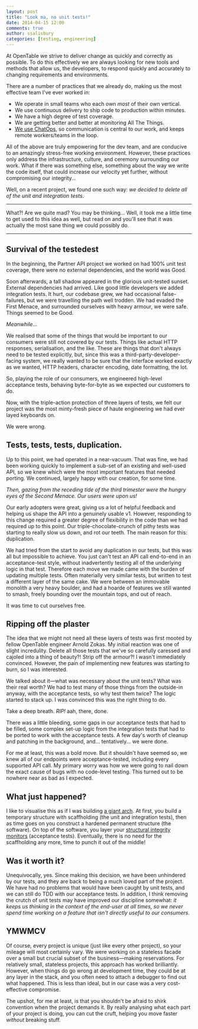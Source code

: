 ```yaml
---
layout: post
title: "Look ma, no unit tests!"
date: 2014-04-15 12:00
comments: true
author: ssalisbury
categories: [testing, engineering]
---
```


At OpenTable we strive to deliver change as quickly and correctly as possible. To do this effectively we are always looking for new tools and methods that allow us, the developers, to respond quickly and accurately to changing requirements and environments.

There are a number of practices that we already do, making us the most effective team I've ever worked in:

- We operate in small teams who each own _most_ of their own vertical.
- We use continuous delivery to ship code to production within minutes.
- We have a high degree of test coverage.
- We are getting better and better at monitoring All The Things.
- [We use ChatOps](/blog/2013/11/22/beginning-a-journey-to-chatops-with-hubot/), so communication is central to our work, and keeps remote workers/teams in the loop.

All of the above are truly empowering for the dev team, and are conducive to an amazingly stress-free working environment. However, these practices only address the infrastructure, culture, and ceremony surrounding our work. What if there was something else, something about the way we write the code itself, that could increase our velocity yet further, without compromising our integrity...

Well, on a recent project, we found one such way: *_we decided to delete all of the unit and integration tests_*.

-----

What?! Are we quite mad? You may be thinking... Well, it took me a little time to get used to this idea as well, but read on and you'll see that it was actually the most sane thing we could possibly do.

-----

## Survival of the testedest
In the beginning, the Partner API project we worked on had 100% unit test coverage, there were no external dependencies, and the world was Good.

Soon afterwards, a tall shadow appeared in the glorious unit-tested sunset. External dependencies had arrived. Like good little developers we added integration tests. It hurt, our codebase grew, we had occasional false-failures, but we were travelling the path well trodden. We had evaded the First Menace, and surrounded ourselves with heavy armour, we were safe. Things seemed to be Good.

_Meanwhile..._

We realised that some of the things that would be important to our consumers were still not covered by our tests. Things like actual HTTP responses, serialisation, and the like. These are things that don't always need to be tested explicitly, but, since this was a third-party-developer-facing system, we really wanted to be sure that the interface worked exactly as we wanted, HTTP headers, character encoding, date formatting, the lot.

So, playing the role of our consumers, we engineered high-level acceptance tests, behaving byte-for-byte as we expected our customers to do.

Now, with the triple-action protection of three layers of tests, we felt our project was the most minty-fresh piece of haute engineering we had ever layed keyboards on.

We were wrong.

## Tests, tests, tests, duplication.
Up to this point, we had operated in a near-vacuum. That was fine, we had been working quickly to implement a sub-set of an existing and well-used API, so we knew which were the most important features that needed porting. We continued, largely happy with our creation, for some time.

_Then, gazing from the receding tide of the third trimester were the hungry eyes of the Second Menace. Our users were upon us!_

Our early adopters were great, giving us a lot of helpful feedback and helping us shape the API into a genuinely usable v1. However, responding to this change required a greater degree of flexibility in the code than we had required up to this point. Our triple-chocolate-crunch of pithy tests was starting to really slow us down, and rot our teeth. The main reason for this: duplication.

We had tried from the start to avoid any duplication in our tests, but this was all but impossible to achieve. You just can't test an API call end-to-end in an acceptance-test style, without inadvertently testing all of the underlying logic in that test. Therefore each move we made came with the burden of updating multiple tests. Often materially very similar tests, but written to test a different layer of the same cake. We were between an immovable monolith a very heavy boulder, and had a hoarde of features we still wanted to smash, freely bounding over the mountain tops, and out of reach.

It was time to cut ourselves free.

## Ripping off the plaster
The idea that we might not need all these layers of tests was first mooted by fellow OpenTable engineer Arnold Zokas. My initial reaction was one of slight incredulity. Delete all those tests that we've so carefully caressed and cajoled into a thing of beauty?! Strip off the armour?! I wasn't immediately convinced. However, the pain of implementing new features was starting to burn, so I was interested.

We talked about it&mdash;what was necessary about the unit tests? What was their real worth? We had to test many of those things from the outside-in anyway, with the acceptance tests, so why test them twice? The logic started to stack up. I was convinced this was the right thing to do.

Take a deep breath. _RIP!_ aah, there, done.

There was a little bleeding, some gaps in our acceptance tests that had to be filled, some complex set-up logic from the integration tests that had to be ported to work with the acceptance tests. A few day's worth of cleanup and patching in the background, and... tentatively... we were done.

For me at least, this was a bold move. But it shouldn't have seemed so, we knew all of our endpoints were acceptance-tested, including every supported API call. My primary worry was how we were going to nail down the exact cause of bugs with no code-level testing. This turned out to be nowhere near as bad as I expected.

## What just happened?
I like to visualise this as if I was building [a giant arch](http://en.wikipedia.org/wiki/Gateway_Arch). At first, you build a temporary structure with scaffholding (the unit and integration tests), then as time goes on you construct a hardened permanent structure (the software). On top of the software, you layer your [structural integrity monitors](http://en.wikipedia.org/wiki/Structural_health_monitoring) (acceptance tests). Eventually, there is no need for the scaffholding any more, time to punch it out of the middle!

## Was it worth it?
Unequivocally, yes. Since making this decision, we have been unhindered by our tests, and they are back to being a much loved part of the project. We have had no problems that would have been caught by unit tests, and we can still do TDD with our acceptance tests. In addition, I think removing the crutch of unit tests may have improved our discipline somewhat: _it keeps us thinking in the context of the end-user at all times, so we never spend time working on a feature that isn't directly useful to our consumers._

## YMWMCV
Of course, every project is unique (just like every other project), so your mileage will most certainly vary. We were working on a stateless facade over a small but crucial subset of the business&mdash;making reservations. For relatively small, stateless projects, this approach has worked brilliantly. However, when things do go wrong at development time, they could be at any layer in the stack, and you often need to attach a debugger to find out what happened. This is less than ideal, but in our case was a very cost-effective compromise.

The upshot, for me at least, is that you shouldn't be afraid to shirk convention when the project demands it. By really analysing what each part of your project is doing, you can cut the cruft, helping you move faster _without_ breaking stuff.
